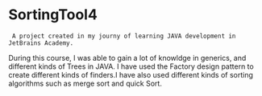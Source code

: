 # SortingTool4

     A project created in my journy of learning JAVA development in JetBrains Academy.
During this course, I was able to gain a lot of knowldge in generics, and different kinds of Trees in JAVA. I have used the Factory design pattern to create different kinds of finders.I have also used different kinds of sorting algorithms such as merge sort and quick Sort.

